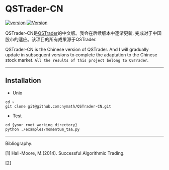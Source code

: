 # QSTrader-CN

[![version](https://img.shields.io/badge/version-0.1.0-green.svg)]([{linkUrl}](https://github.com/nymath/TradingSystems_0_1_0)) [![Version](https://img.shields.io/badge/python-3.9-blue.svg)]([{linkUrl}](https://github.com/nymath/TradingSystems_0_1_0))

QSTrader-CN是[QSTrader](https://github.com/mhallsmoore/qstrader)的中文版。我会在后续版本中逐渐更新, 完成对于中国股市的适应。该项目的所有成果源于QSTrader.  

QSTrader-CN is the Chinese version of QSTrader. And I will gradually update in subsequent versions to complete the adaptation to the Chinese stock market. `All the results of this project belong to QSTrader`.

---

## Installation

- Unix

```{shell}
cd ~
git clone git@github.com:nymath/QSTrader-CN.git
```

- Test

```{shell}
cd {your root working directory}
python ./examples/momentum_taa.py
```

---

Bibliography:

[1] Hall-Moore, M.(2014). Successful Algorithmic Trading.

[2]
